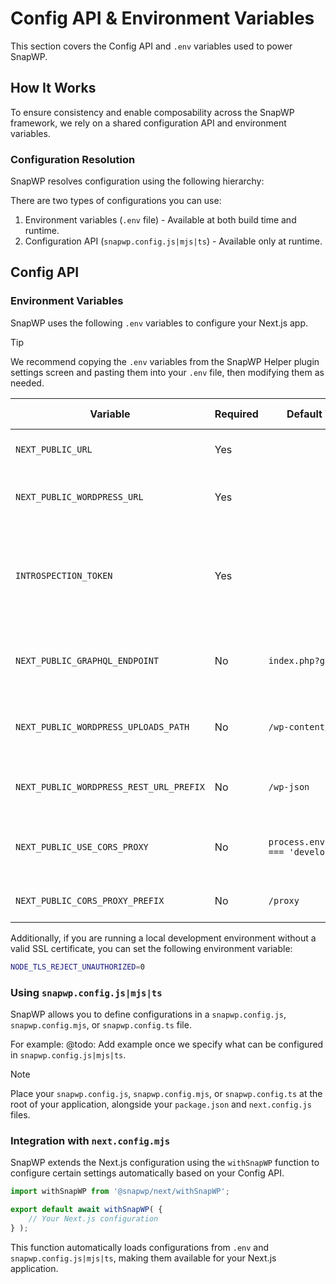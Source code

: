 # Config API & Environment Variables

This section covers the Config API and `.env` variables used to power SnapWP.

## How It Works

To ensure consistency and enable composability across the SnapWP framework, we rely on a shared configuration API and environment variables.

### Configuration Resolution

SnapWP resolves configuration using the following hierarchy:

There are two types of configurations you can use:

1. Environment variables (`.env` file) - Available at both build time and runtime.
2. Configuration API (`snapwp.config.js|mjs|ts`) - Available only at runtime.

## Config API

### Environment Variables

SnapWP uses the following `.env` variables to configure your Next.js app.

> [!TIP]
> We recommend copying the `.env` variables from the SnapWP Helper plugin settings screen and pasting them into your `.env` file, then modifying them as needed.

| Variable                                | Required | Default Value                            | Description                                                                       | Maps to Config Variable |
| --------------------------------------- | -------- | ---------------------------------------- | --------------------------------------------------------------------------------- | ----------------------- |
| `NEXT_PUBLIC_URL`                       | Yes      |                                          | The URL of the Next.js site.                                                      | `nextUrl`               |
| `NEXT_PUBLIC_WORDPRESS_URL`             | Yes      |                                          | The WordPress frontend domain URL.                                                | `homeUrl`               |
| `INTROSPECTION_TOKEN`                   | Yes      |                                          | Token used for authenticating GraphQL introspection queries with GraphQL Codegen. |                         |
| `NEXT_PUBLIC_GRAPHQL_ENDPOINT`          | No       | `index.php?graphql`                      | The relative path to the WordPress GraphQL endpoint.                              | `graphqlEndpoint`       |
| `NEXT_PUBLIC_WORDPRESS_UPLOADS_PATH`    | No       | `/wp-content/uploads`                    | The relative path to the WordPress uploads directory.                             | `uploadsDirectory`      |
| `NEXT_PUBLIC_WORDPRESS_REST_URL_PREFIX` | No       | `/wp-json`                               | The WordPress REST API URL prefix.                                                | `restUrlPrefix`         |
| `NEXT_PUBLIC_USE_CORS_PROXY`            | No       | `process.env.NODE_ENV === 'development'` | Whether to use a CORS proxy for the WordPress API.                                | `useCorsProxy`          |
| `NEXT_PUBLIC_CORS_PROXY_PREFIX`         | No       | `/proxy`                                 | The prefix of the CORS proxy.                                                     | `corsProxyPrefix`       |

Additionally, if you are running a local development environment without a valid SSL certificate, you can set the following environment variable:

```bash
NODE_TLS_REJECT_UNAUTHORIZED=0
```

### Using `snapwp.config.js|mjs|ts`

SnapWP allows you to define configurations in a `snapwp.config.js`, `snapwp.config.mjs`, or `snapwp.config.ts` file.

For example: @todo: Add example once we specify what can be configured in `snapwp.config.js|mjs|ts`.

> [!NOTE]
> Place your `snapwp.config.js`, `snapwp.config.mjs`, or `snapwp.config.ts` at the root of your application, alongside your `package.json` and `next.config.js` files.

### Integration with `next.config.mjs`

SnapWP extends the Next.js configuration using the `withSnapWP` function to configure certain settings automatically based on your Config API.

```ts
import withSnapWP from '@snapwp/next/withSnapWP';

export default await withSnapWP( {
	// Your Next.js configuration
} );
```

This function automatically loads configurations from `.env` and `snapwp.config.js|mjs|ts`, making them available for your Next.js application.
